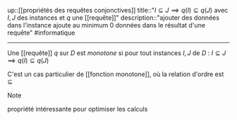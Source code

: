 up::[[propriétés des requêtes conjonctives]]
title::"$I \subseteq J \implies q(I) \subseteq q(J)$ avec $I, J$ des instances et $q$ une [[requête]]"
description::"ajouter des données dans l'instance ajoute au minimum 0 données dans le résultat d'une requête"
#informatique 

----

Une [[requête]] $q$ sur $D$ est _monotone_ si pour tout instances $I, J$ de $D$ :
$I \subseteq J \implies q(I) \subseteq q(J)$

C'est un cas particulier de [[fonction monotone]], où la relation d'ordre est $\subseteq$

> [!note]
> propriété intéressante pour optimiser les calculs




